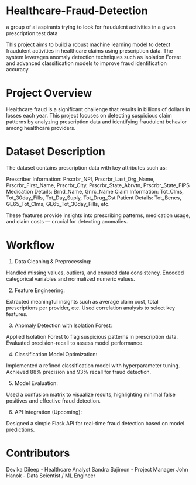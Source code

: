 # Healthcare-Fraud-Detection
a group of ai aspirants trying to look for fraudulent activities in a given prescription test data

This project aims to build a robust machine learning model to detect fraudulent activities in healthcare claims using prescription data. The system leverages anomaly detection techniques such as Isolation Forest and advanced classification models to improve fraud identification accuracy.


# Project Overview
Healthcare fraud is a significant challenge that results in billions of dollars in losses each year. This project focuses on detecting suspicious claim patterns by analyzing prescription data and identifying fraudulent behavior among healthcare providers.

# Dataset Description
The dataset contains prescription data with key attributes such as:

Prescriber Information: Prscrbr_NPI, Prscrbr_Last_Org_Name, Prscrbr_First_Name, Prscrbr_City, Prscrbr_State_Abrvtn, Prscrbr_State_FIPS
Medication Details: Brnd_Name, Gnrc_Name
Claim Information: Tot_Clms, Tot_30day_Fills, Tot_Day_Suply, Tot_Drug_Cst
Patient Details: Tot_Benes, GE65_Tot_Clms, GE65_Tot_30day_Fills, etc.

These features provide insights into prescribing patterns, medication usage, and claim costs — crucial for detecting anomalies.

# Workflow

1. Data Cleaning & Preprocessing:

Handled missing values, outliers, and ensured data consistency.
Encoded categorical variables and normalized numeric values.

2. Feature Engineering:

Extracted meaningful insights such as average claim cost, total prescriptions per provider, etc.
Used correlation analysis to select key features.

3. Anomaly Detection with Isolation Forest:

Applied Isolation Forest to flag suspicious patterns in prescription data.
Evaluated precision-recall to assess model performance.

4. Classification Model Optimization:

Implemented a refined classification model with hyperparameter tuning.
Achieved 88% precision and 93% recall for fraud detection.

5. Model Evaluation:

Used a confusion matrix to visualize results, highlighting minimal false positives and effective fraud detection.

6. API Integration (Upcoming):

Designed a simple Flask API for real-time fraud detection based on model predictions.















# Contributors
Devika Dileep - Healthcare Analyst
Sandra Sajimon - Project Manager
John Hanok - Data Scientist / ML Engineer

